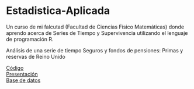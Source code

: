# Estadistica-Aplicada
Un curso de mi falcutad (Facultad de Ciencias Físico Matemáticas) donde aprendo acerca de Series de Tiempo y Supervivencia utilizando el lenguaje de programación R.

Análisis de una serie de tiempo
Seguros y fondos de pensiones: Primas y reservas de Reino Unido  

[Código](https://github.com/ZugeyCastillo/Estadistica_Aplicada/blob/main/SerieTiempo_Syfp.R)  
[Presentación](https://github.com/ZugeyCastillo/Estadistica_Aplicada/blob/main/Serie_de_Tiempo_Seguros_Fondos_Pensiones.pdf)  
[Base de datos](https://github.com/ZugeyCastillo/Estadistica_Aplicada/blob/main/SerieTiempo_syfp_pyr.csv)  
